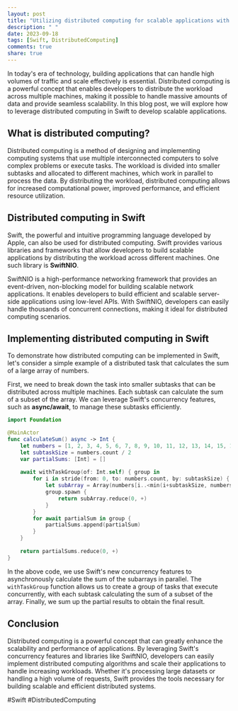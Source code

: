 ```yaml
---
layout: post
title: "Utilizing distributed computing for scalable applications with Swift"
description: " "
date: 2023-09-18
tags: [Swift, DistributedComputing]
comments: true
share: true
---
```


In today's era of technology, building applications that can handle high volumes of traffic and scale effectively is essential. Distributed computing is a powerful concept that enables developers to distribute the workload across multiple machines, making it possible to handle massive amounts of data and provide seamless scalability. In this blog post, we will explore how to leverage distributed computing in Swift to develop scalable applications.

## What is distributed computing?

Distributed computing is a method of designing and implementing computing systems that use multiple interconnected computers to solve complex problems or execute tasks. The workload is divided into smaller subtasks and allocated to different machines, which work in parallel to process the data. By distributing the workload, distributed computing allows for increased computational power, improved performance, and efficient resource utilization.

## Distributed computing in Swift

Swift, the powerful and intuitive programming language developed by Apple, can also be used for distributed computing. Swift provides various libraries and frameworks that allow developers to build scalable applications by distributing the workload across different machines. One such library is **SwiftNIO**.

SwiftNIO is a high-performance networking framework that provides an event-driven, non-blocking model for building scalable network applications. It enables developers to build efficient and scalable server-side applications using low-level APIs. With SwiftNIO, developers can easily handle thousands of concurrent connections, making it ideal for distributed computing scenarios.

## Implementing distributed computing in Swift

To demonstrate how distributed computing can be implemented in Swift, let's consider a simple example of a distributed task that calculates the sum of a large array of numbers.

First, we need to break down the task into smaller subtasks that can be distributed across multiple machines. Each subtask can calculate the sum of a subset of the array. We can leverage Swift's concurrency features, such as **async/await**, to manage these subtasks efficiently.

```swift
import Foundation

@MainActor
func calculateSum() async -> Int {
    let numbers = [1, 2, 3, 4, 5, 6, 7, 8, 9, 10, 11, 12, 13, 14, 15, 16, 17, 18, 19, 20]
    let subtaskSize = numbers.count / 2
    var partialSums: [Int] = []
    
    await withTaskGroup(of: Int.self) { group in
        for i in stride(from: 0, to: numbers.count, by: subtaskSize) {
            let subArray = Array(numbers[i..<min(i+subtaskSize, numbers.count)])
            group.spawn {
                return subArray.reduce(0, +)
            }
        }
        for await partialSum in group {
            partialSums.append(partialSum)
        }
    }
    
    return partialSums.reduce(0, +)
}
```

In the above code, we use Swift's new concurrency features to asynchronously calculate the sum of the subarrays in parallel. The `withTaskGroup` function allows us to create a group of tasks that execute concurrently, with each subtask calculating the sum of a subset of the array. Finally, we sum up the partial results to obtain the final result.

## Conclusion

Distributed computing is a powerful concept that can greatly enhance the scalability and performance of applications. By leveraging Swift's concurrency features and libraries like SwiftNIO, developers can easily implement distributed computing algorithms and scale their applications to handle increasing workloads. Whether it's processing large datasets or handling a high volume of requests, Swift provides the tools necessary for building scalable and efficient distributed systems.

#Swift #DistributedComputing